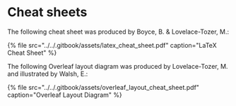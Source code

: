 # Cheat sheets

The following cheat sheet was produced by Boyce, B. & Lovelace-Tozer, M.:

{% file src="../../.gitbook/assets/latex\_cheat\_sheet.pdf" caption="LaTeX Cheat Sheet" %}

The following Overleaf layout diagram was produced by Lovelace-Tozer, M. and illustrated by Walsh, E.:

{% file src="../../.gitbook/assets/overleaf\_layout\_cheat\_sheet.pdf" caption="Overleaf Layout Diagram" %}

